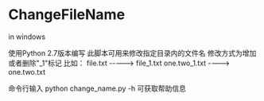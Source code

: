 # ChangeFileName
in windows

使用Python 2.7版本编写
此脚本可用来修改指定目录内的文件名
修改方式为增加或者删除"_1"标记
比如： file.txt  -----> file_1.txt 
       one.two_1.txt ----> one.two.txt
       
命令行输入 python change_name.py -h 可获取帮助信息
